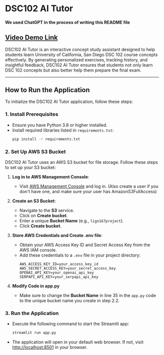# DSC102 AI Tutor
#### We used ChatGPT in the process of writing this README file

## [Video Demo Link](https://www.youtube.com/watch?v=2krRz-4Fx3E)

DSC102 AI Tutor is an interactive concept study assistant designed to help students learn University of California, San Diego DSC 102 course concepts effectively. By generating personalized exercises, tracking history, and insightful feedback, DSC102 AI Tutor ensures that students not only learn DSC 102 concepts but also better help them prepare the final exam.

---

## How to Run the Application

To initialize the DSC102 AI Tutor application, follow these steps:

### 1. **Install Prerequisites**
- Ensure you have Python 3.8 or higher installed.
- Install required libraries listed in `requirements.txt`:
  ```bash
  pip install -r requirements.txt
  ```

### 2. **Set Up AWS S3 Bucket**
DSC102 AI Tutor uses an AWS S3 bucket for file storage. Follow these steps to set up your S3 bucket:

1. **Log in to AWS Management Console**:
   - Visit [AWS Management Console](https://aws.amazon.com/console/) and log in. (Also create a user if you don't have one, and make sure your user has AmazonS3FullAccess)

2. **Create an S3 Bucket**:
   - Navigate to the **S3** service.
   - Click on **Create bucket**.
   - Enter a unique **Bucket Name** (e.g., `lign167project`).
   - Click **Create bucket**.

3. **Store AWS Credentials and Create .env file**:
   - Obtain your AWS Access Key ID and Secret Access Key from the AWS IAM console.
   - Add these credentials to a `.env` file in your project directory:
     ```env
     AWS_ACCESS_KEY_ID=your_access_key_id
     AWS_SECRET_ACCESS_KEY=your_secret_access_key
     OPENAI_API_KEY=your_openai_api_key
     SERPAPI_API_KEY=your_serpapi_api_key
     ```

4. **Modify Code in app.py**
   - Make sure to change the **Bucket Name** in line 35 in the `app.py` code to the unique bucket name you create in step 2.2.

### 3. **Run the Application**
- Execute the following command to start the Streamlit app:
  ```bash
  streamlit run app.py
  ```
- The application will open in your default web browser. If not, visit [http://localhost:8501](http://localhost:8501) in your browser.